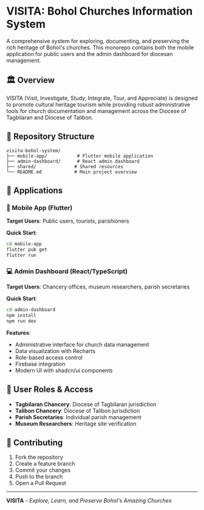 # VISITA: Bohol Churches Information System

A comprehensive system for exploring, documenting, and preserving the rich heritage of Bohol's churches. This monorepo contains both the mobile application for public users and the admin dashboard for diocesan management.

## 🏛️ Overview

VISITA (Visit, Investigate, Study, Integrate, Tour, and Appreciate) is designed to promote cultural heritage tourism while providing robust administrative tools for church documentation and management across the Diocese of Tagbilaran and Diocese of Talibon.

## 📁 Repository Structure

```
visita-bohol-system/
├── mobile-app/           # Flutter mobile application
├── admin-dashboard/      # React admin dashboard
├── shared/              # Shared resources
└── README.md            # Main project overview
```

## 🚀 Applications

### 📱 Mobile App (Flutter)
**Target Users**: Public users, tourists, parishioners

**Quick Start**:
```bash
cd mobile-app
flutter pub get
flutter run
```

### 💻 Admin Dashboard (React/TypeScript)
**Target Users**: Chancery offices, museum researchers, parish secretaries

**Quick Start**:
```bash
cd admin-dashboard
npm install
npm run dev
```

**Features**:
- Administrative interface for church data management
- Data visualization with Recharts
- Role-based access control
- Firebase integration
- Modern UI with shadcn/ui components

## 👥 User Roles & Access

- **Tagbilaran Chancery**: Diocese of Tagbilaran jurisdiction
- **Talibon Chancery**: Diocese of Talibon jurisdiction
- **Parish Secretaries**: Individual parish management
- **Museum Researchers**: Heritage site verification

## 🤝 Contributing

1. Fork the repository
2. Create a feature branch
3. Commit your changes
4. Push to the branch
5. Open a Pull Request

---

**VISITA** - *Explore, Learn, and Preserve Bohol's Amazing Churches*
